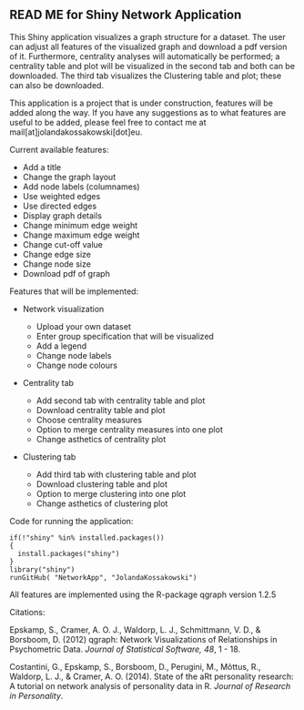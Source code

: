 ## READ ME for Shiny Network Application

This Shiny application visualizes a graph structure for a dataset. The user can adjust all features of the visualized graph and download a pdf version of it. Furthermore, centrality analyses will automatically be performed; a centrality table and plot will be visualized in the second tab and both can be downloaded. The third tab visualizes the Clustering table and plot; these can also be downloaded. 

This application is a project that is under construction, features will be added along the way. If you have any suggestions as to what features are useful to be added, please feel free to contact me at mail[at]jolandakossakowski[dot]eu.

Current available features:

* Add a title
* Change the graph layout
* Add node labels (columnames)
* Use weighted edges
* Use directed edges
* Display graph details
* Change minimum edge weight
* Change maximum edge weight
* Change cut-off value
* Change edge size
* Change node size
* Download pdf of graph


Features that will be implemented:
* Network visualization
  * Upload your own dataset
  * Enter group specification that will be visualized
  * Add a legend
  * Change node labels
  * Change node colours

* Centrality tab
  * Add second tab with centrality table and plot
  * Download centrality table and plot
  * Choose centrality measures 
  * Option to merge centrality measures into one plot
  * Change asthetics of centrality plot
* Clustering tab
  * Add third tab with clustering table and plot
  * Download clustering table and plot
  * Option to merge clustering into one plot
  * Change asthetics of clustering plot
  
Code for running the application:

```
if(!"shiny" %in% installed.packages()) 
{ 
  install.packages("shiny") 
}
library("shiny")
runGitHub( "NetworkApp", "JolandaKossakowski") 
```

All features are implemented using the R-package qgraph version 1.2.5

Citations:

Epskamp, S., Cramer, A. O. J., Waldorp, L. J., Schmittmann, V. D., & Borsboom, D. (2012) qgraph: Network Visualizations of Relationships in Psychometric Data. *Journal of Statistical Software, 48*, 1 - 18.


Costantini, G., Epskamp, S., Borsboom, D., Perugini, M., Mõttus, R., Waldorp, L. J., & Cramer, A. O. (2014). State of the aRt personality research: A tutorial on network analysis of personality data in R. *Journal of Research in Personality*.